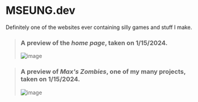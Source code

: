 # MSEUNG.dev
Definitely one of the websites ever containing silly games and stuff I make.

> ### A preview of the *home page*, taken on 1/15/2024.
> ![image](https://github.com/dsnsgithub/mseung.dev/assets/72516602/4e0e5c3a-68cd-43d0-979a-f0debd4647cc)

> ### A preview of *Max's Zombies*, one of my many projects, taken on 1/15/2024.
> ![image](https://github.com/dsnsgithub/mseung.dev/assets/72516602/b9c8d295-5f87-4e97-978c-6c8976069f38)
